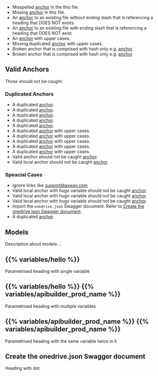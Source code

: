*   Misspelled [anchor](#methodz) in the this file.
*   Missing [anchor](#foobar) in this file.
*   An [anchor](/docs/getting_started/getting-started#missing) to an existing file without ending slash that is referencing a heading that DOES NOT exists.
*   An [anchor](/docs/getting_started/getting-started/#missing) to an existing file with ending slash that is referencing a heading that DOES NOT exist.
*   An [anchor](/docs/getting_started/getting-started#Minimum-Requirements) with upper cases.
*   Missing duplicated [anchor](/docs/getting_started/getting-started#models-3) with upper cases.
*   Broken anchor that is comprised with hash only e.g. [anchor](#).
*   Broken anchor that is comprised with hash only e.g. [anchor](/docs/getting_started/getting-started#).

## Valid Anchors
Those should not be caught.

### Duplicated Anchors
*   A duplicated [anchor](/docs/getting_started/getting-started#foo).
*   A duplicated [anchor](/docs/getting_started/getting-started#foo-bar-1).
*   A duplicated [anchor](/docs/getting_started/getting-started#foo-bar-2).
*   A duplicated [anchor](/docs/getting_started/getting-started#foo-bar-3).
*   A duplicated [anchor](/docs/getting_started/getting-started#foo-bar-4).
*   A duplicated [anchor](/docs/getting_started/getting-started#models) with upper cases.
*   A duplicated [anchor](/docs/getting_started/getting-started#models-1) with upper cases.
*   A duplicated [anchor](/docs/getting_started/getting-started#models-1-1) with upper cases.
*   A duplicated [anchor](/docs/getting_started/getting-started#models-1-2) with upper cases.
*   A duplicated [anchor](/docs/getting_started/getting-started#models-2-1) with upper cases.
*   Valid anchor should not be caught [anchor](/docs/guides#models).
*   Valid local anchor should not be caught [anchor](#models).

### Speacial Cases
*   Ignore links like [support@axway.com](mailto:support@axway.com)
*   Valid local anchor with hugo variable should not be caught [anchor](#hello).
*   Valid local anchor with hugo variable should not be caught [anchor](#hello-api-builder).
*   Valid local anchor with hugo variable should not be caught [anchor](#api-builder-api-builder).
*   Import the `onedrive.json` Swagger document. Refer to [Create the onedrive.json Swagger document](#create-the-onedrive-json-swagger-document).
*   A duplicated [anchor](/docs/getting_started/getting-started#foo-bar-baz).


## Models

Description about models ...

## {{% variables/hello %}}

Parametrised heading with single variable

## {{% variables/hello %}} {{% variables/apibuilder_prod_name %}}

Parametrised heading with multiple variables

## {{% variables/apibuilder_prod_name %}} {{% variables/apibuilder_prod_name %}}

Parametrised heading with the same variable twice in it

## Create the onedrive.json Swagger document

Heading with dot
